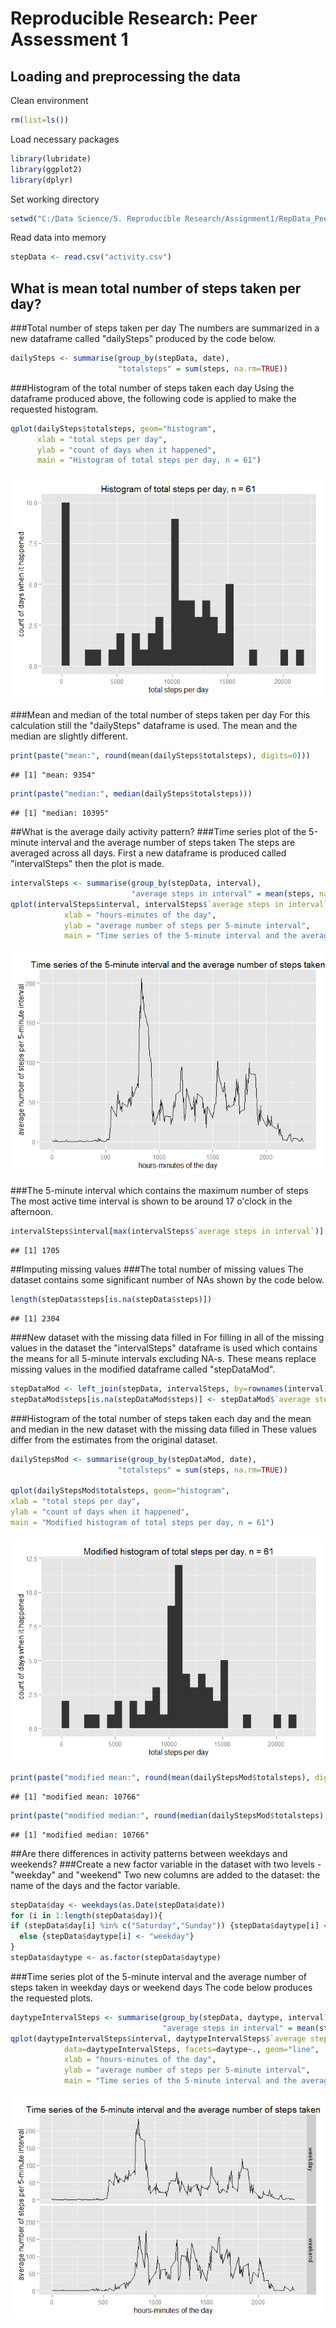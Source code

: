 # Reproducible Research: Peer Assessment 1
## Loading and preprocessing the data
Clean environment

```r
rm(list=ls())
```
Load necessary packages 

```r
library(lubridate)
library(ggplot2)
library(dplyr)
```
Set working directory

```r
setwd("C:/Data Science/5. Reproducible Research/Assignment1/RepData_PeerAssessment1")
```
Read data into memory

```r
stepData <- read.csv("activity.csv")
```

## What is mean total number of steps taken per day?
###Total number of steps taken per day
The numbers are summarized in a new dataframe called "dailySteps" produced by the code below.

```r
dailySteps <- summarise(group_by(stepData, date), 
                        "totalsteps" = sum(steps, na.rm=TRUE))
```

###Histogram of the total number of steps taken each day
Using the dataframe produced above, the following code is applied to make the requested histogram.

```r
qplot(dailySteps$totalsteps, geom="histogram", 
      xlab = "total steps per day", 
      ylab = "count of days when it happened",
      main = "Histogram of total steps per day, n = 61")
```

![](PA1_template_szzs_files/figure-html/unnamed-chunk-6-1.png) 

###Mean and median of the total number of steps taken per day
For this calculation still the "dailySteps" dataframe is used. The mean and the median are slightly different. 

```r
print(paste("mean:", round(mean(dailySteps$totalsteps), digits=0)))
```

```
## [1] "mean: 9354"
```

```r
print(paste("median:", median(dailySteps$totalsteps)))
```

```
## [1] "median: 10395"
```

##What is the average daily activity pattern?
###Time series plot of the 5-minute interval and the average number of steps taken
The steps are averaged across all days.
First a new dataframe is produced called "intervalSteps" then the plot is made.

```r
intervalSteps <- summarise(group_by(stepData, interval), 
                           "average steps in interval" = mean(steps, na.rm=TRUE))
qplot(intervalSteps$interval, intervalSteps$`average steps in interval`, data=intervalSteps, geom="line",
            xlab = "hours-minutes of the day", 
            ylab = "average number of steps per 5-minute interval",
            main = "Time series of the 5-minute interval and the average number of steps taken")
```

![](PA1_template_szzs_files/figure-html/unnamed-chunk-8-1.png) 

###The 5-minute interval which contains the maximum number of steps
The most active time interval is shown to be around 17 o'clock in the afternoon.

```r
intervalSteps$interval[max(intervalSteps$`average steps in interval`)]
```

```
## [1] 1705
```

##Imputing missing values
###The total number of missing values
The dataset contains some significant number of NAs shown by the code below.

```r
length(stepData$steps[is.na(stepData$steps)])
```

```
## [1] 2304
```

###New dataset with the missing data filled in
For filling in all of the missing values in the dataset the "intervalSteps" dataframe is used which contains the means for all 5-minute intervals excluding NA-s. These means replace missing values in the modified dataframe called "stepDataMod".

```r
stepDataMod <- left_join(stepData, intervalSteps, by=rownames(interval))
stepDataMod$steps[is.na(stepDataMod$steps)] <- stepDataMod$`average steps in interval`
```

###Histogram of the total number of steps taken each day and the mean and median in the new dataset with the missing data filled in
These values differ from the estimates from the original dataset.

```r
dailyStepsMod <- summarise(group_by(stepDataMod, date), 
                        "totalsteps" = sum(steps, na.rm=TRUE))

qplot(dailyStepsMod$totalsteps, geom="histogram", 
xlab = "total steps per day", 
ylab = "count of days when it happened",
main = "Modified histogram of total steps per day, n = 61")
```

![](PA1_template_szzs_files/figure-html/unnamed-chunk-12-1.png) 

```r
print(paste("modified mean:", round(mean(dailyStepsMod$totalsteps), digits=0)))
```

```
## [1] "modified mean: 10766"
```

```r
print(paste("modified median:", round(median(dailyStepsMod$totalsteps), digits=0)))
```

```
## [1] "modified median: 10766"
```

##Are there differences in activity patterns between weekdays and weekends?
###Create a new factor variable in the dataset with two levels - "weekday" and "weekend"
Two new columns are added to the dataset: the name of the days and the factor variable.

```r
stepData$day <- weekdays(as.Date(stepData$date))
for (i in 1:length(stepData$day)){
if (stepData$day[i] %in% c("Saturday","Sunday")) {stepData$daytype[i] <- "weekend"} 
  else {stepData$daytype[i] <- "weekday"}
}
stepData$daytype <- as.factor(stepData$daytype)
```

###Time series plot of the 5-minute interval and the average number of steps taken in weekday days or weekend days
The code below produces the requested plots.

```r
daytypeIntervalSteps <- summarise(group_by(stepData, daytype, interval), 
                                  "average steps in interval" = mean(steps, na.rm=TRUE))
qplot(daytypeIntervalSteps$interval, daytypeIntervalSteps$`average steps in interval`, 
            data=daytypeIntervalSteps, facets=daytype~., geom="line",
            xlab = "hours-minutes of the day", 
            ylab = "average number of steps per 5-minute interval",
            main = "Time series of the 5-minute interval and the average number of steps taken")
```

![](PA1_template_szzs_files/figure-html/unnamed-chunk-14-1.png) 
